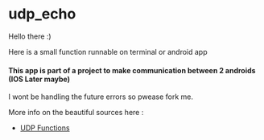 # udp_echo
Hello there :)

Here is a small function runnable on terminal or android app


#### This app is part of a project to make communication between 2 androids (IOS Later maybe)
I wont be handling the future errors so pwease fork me.

More info on the beautiful sources here :
  - [UDP Functions](https://blog.jamesslocum.com/post/77759061182/udp-socket-programming-with-dart-unicast-and)

